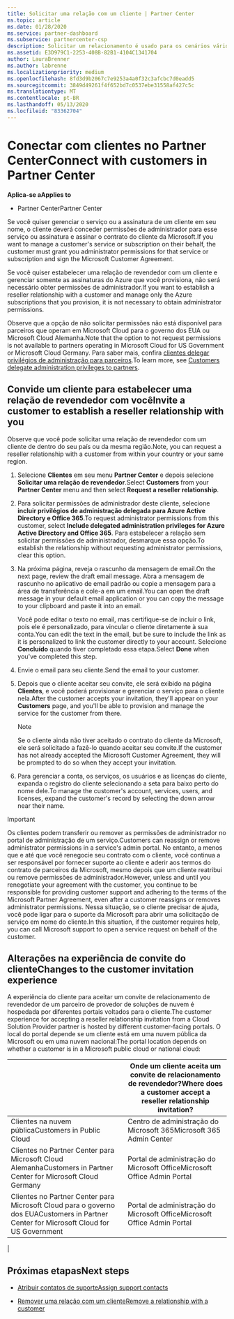 ```yaml
---
title: Solicitar uma relação com um cliente | Partner Center
ms.topic: article
ms.date: 01/28/2020
ms.service: partner-dashboard
ms.subservice: partnercenter-csp
description: Solicitar um relacionamento é usado para os cenários vários parceiros e vários canais. Também será útil se um cliente remover seus privilégios de administrador e você precisar restaurá-los para fornecer provisionamento ou suporte.
ms.assetid: E3D979C1-2253-408B-82B1-4104C1341704
author: LauraBrenner
ms.author: labrenne
ms.localizationpriority: medium
ms.openlocfilehash: 8fd3d9b2067c7e9253a4a0f32c3afcbc7d0eadd5
ms.sourcegitcommit: 3849d49261f4f652bd7c0537ebe31558af427c5c
ms.translationtype: MT
ms.contentlocale: pt-BR
ms.lasthandoff: 05/13/2020
ms.locfileid: "83362704"
---
```

# <a name="connect-with-customers-in-partner-center"></a><span data-ttu-id="00be7-104">Conectar com clientes no Partner Center</span><span class="sxs-lookup"><span data-stu-id="00be7-104">Connect with customers in Partner Center</span></span>

<span data-ttu-id="00be7-105">**Aplica-se a**</span><span class="sxs-lookup"><span data-stu-id="00be7-105">**Applies to**</span></span>

-  <span data-ttu-id="00be7-106">Partner Center</span><span class="sxs-lookup"><span data-stu-id="00be7-106">Partner Center</span></span>

<span data-ttu-id="00be7-107">Se você quiser gerenciar o serviço ou a assinatura de um cliente em seu nome, o cliente deverá conceder permissões de administrador para esse serviço ou assinatura e assinar o contrato do cliente da Microsoft.</span><span class="sxs-lookup"><span data-stu-id="00be7-107">If you want to manage a customer's service or subscription on their behalf, the customer must grant you administrator permissions for that service or subscription and sign the Microsoft Customer Agreement.</span></span>

<span data-ttu-id="00be7-108">Se você quiser estabelecer uma relação de revendedor com um cliente e gerenciar somente as assinaturas do Azure que você provisiona, não será necessário obter permissões de administrador.</span><span class="sxs-lookup"><span data-stu-id="00be7-108">If you want to establish a reseller relationship with a customer and manage only the Azure subscriptions that you provision, it is not necessary to obtain administrator permissions.</span></span>

<span data-ttu-id="00be7-109">Observe que a opção de não solicitar permissões não está disponível para parceiros que operam em Microsoft Cloud para o governo dos EUA ou Microsoft Cloud Alemanha.</span><span class="sxs-lookup"><span data-stu-id="00be7-109">Note that the option to not request permissions is not available to partners operating in Microsoft Cloud for US Government or Microsoft Cloud Germany.</span></span> <span data-ttu-id="00be7-110">Para saber mais, confira [clientes delegar privilégios de administração para parceiros](https://docs.microsoft.com/partner-center/customers_revoke_admin_privileges).</span><span class="sxs-lookup"><span data-stu-id="00be7-110">To learn more, see [Customers delegate administration privileges to partners](https://docs.microsoft.com/partner-center/customers_revoke_admin_privileges).</span></span>

## <a name="invite-a-customer-to-establish-a-reseller-relationship-with-you"></a><span data-ttu-id="00be7-111">Convide um cliente para estabelecer uma relação de revendedor com você</span><span class="sxs-lookup"><span data-stu-id="00be7-111">Invite a customer to establish a reseller relationship with you</span></span>

<span data-ttu-id="00be7-112">Observe que você pode solicitar uma relação de revendedor com um cliente de dentro do seu país ou da mesma região.</span><span class="sxs-lookup"><span data-stu-id="00be7-112">Note, you can request a reseller relationship with a customer from within your country or your same region.</span></span>

1. <span data-ttu-id="00be7-113">Selecione **Clientes** em seu menu **Partner Center** e depois selecione **Solicitar uma relação de revendedor**.</span><span class="sxs-lookup"><span data-stu-id="00be7-113">Select **Customers** from your **Partner Center** menu and then select **Request a reseller relationship**.</span></span>

2. <span data-ttu-id="00be7-114">Para solicitar permissões de administrador deste cliente, selecione **incluir privilégios de administração delegada para Azure Active Directory e Office 365**.</span><span class="sxs-lookup"><span data-stu-id="00be7-114">To request administrator permissions from this customer, select **Include delegated administration privileges for Azure Active Directory and Office 365**.</span></span> <span data-ttu-id="00be7-115">Para estabelecer a relação sem solicitar permissões de administrador, desmarque essa opção.</span><span class="sxs-lookup"><span data-stu-id="00be7-115">To establish the relationship without requesting administrator permissions, clear this option.</span></span>

3. <span data-ttu-id="00be7-116">Na próxima página, reveja o rascunho da mensagem de email.</span><span class="sxs-lookup"><span data-stu-id="00be7-116">On the next page, review the draft email message.</span></span> <span data-ttu-id="00be7-117">Abra a mensagem de rascunho no aplicativo de email padrão ou copie a mensagem para a área de transferência e cole-a em um email.</span><span class="sxs-lookup"><span data-stu-id="00be7-117">You can open the draft message in your default email application or you can copy the message to your clipboard and paste it into an email.</span></span>

   <span data-ttu-id="00be7-118">Você pode editar o texto no email, mas certifique-se de incluir o link, pois ele é personalizado, para vincular o cliente diretamente à sua conta.</span><span class="sxs-lookup"><span data-stu-id="00be7-118">You can edit the text in the email, but be sure to include the link as it is personalized to link the customer directly to your account.</span></span> <span data-ttu-id="00be7-119">Selecione **Concluído** quando tiver completado essa etapa.</span><span class="sxs-lookup"><span data-stu-id="00be7-119">Select **Done** when you've completed this step.</span></span>

4. <span data-ttu-id="00be7-120">Envie o email para seu cliente.</span><span class="sxs-lookup"><span data-stu-id="00be7-120">Send the email to your customer.</span></span>

5. <span data-ttu-id="00be7-121">Depois que o cliente aceitar seu convite, ele será exibido na página **Clientes**, e você poderá provisionar e gerenciar o serviço para o cliente nela.</span><span class="sxs-lookup"><span data-stu-id="00be7-121">After the customer accepts your invitation, they'll appear on your **Customers** page, and you'll be able to provision and manage the service for the customer from there.</span></span>

   > [!NOTE]
   > <span data-ttu-id="00be7-122">Se o cliente ainda não tiver aceitado o contrato do cliente da Microsoft, ele será solicitado a fazê-lo quando aceitar seu convite.</span><span class="sxs-lookup"><span data-stu-id="00be7-122">If the customer has not already accepted the Microsoft Customer Agreement, they will be prompted to do so when they accept your invitation.</span></span> 

6. <span data-ttu-id="00be7-123">Para gerenciar a conta, os serviços, os usuários e as licenças do cliente, expanda o registro do cliente selecionando a seta para baixo perto do nome dele.</span><span class="sxs-lookup"><span data-stu-id="00be7-123">To manage the customer's account, services, users, and licenses, expand the customer's record by selecting the down arrow near their name.</span></span>

> [!IMPORTANT]  
> <span data-ttu-id="00be7-124">Os clientes podem transferir ou remover as permissões de administrador no portal de administração de um serviço.</span><span class="sxs-lookup"><span data-stu-id="00be7-124">Customers can reassign or remove administrator permissions in a service's admin portal.</span></span> <span data-ttu-id="00be7-125">No entanto, a menos que e até que você renegocie seu contrato com o cliente, você continua a ser responsável por fornecer suporte ao cliente e aderir aos termos do contrato de parceiros da Microsoft, mesmo depois que um cliente reatribui ou remove permissões de administrador.</span><span class="sxs-lookup"><span data-stu-id="00be7-125">However, unless and until you renegotiate your agreement with the customer, you continue to be responsible for providing customer support and adhering to the terms of the Microsoft Partner Agreement, even after a customer reassigns or removes administrator permissions.</span></span> <span data-ttu-id="00be7-126">Nessa situação, se o cliente precisar de ajuda, você pode ligar para o suporte da Microsoft para abrir uma solicitação de serviço em nome do cliente.</span><span class="sxs-lookup"><span data-stu-id="00be7-126">In this situation, if the customer requires help, you can call Microsoft support to open a service request on behalf of the customer.</span></span>

## <a name="changes-to-the-customer-invitation-experience"></a><span data-ttu-id="00be7-127">Alterações na experiência de convite do cliente</span><span class="sxs-lookup"><span data-stu-id="00be7-127">Changes to the customer invitation experience</span></span>

<span data-ttu-id="00be7-128">A experiência do cliente para aceitar um convite de relacionamento de revendedor de um parceiro de provedor de soluções de nuvem é hospedada por diferentes portais voltados para o cliente.</span><span class="sxs-lookup"><span data-stu-id="00be7-128">The customer experience for accepting a reseller relationship invitation from a Cloud Solution Provider partner is hosted by different customer-facing portals.</span></span> <span data-ttu-id="00be7-129">O local do portal depende se um cliente está em uma nuvem pública da Microsoft ou em uma nuvem nacional:</span><span class="sxs-lookup"><span data-stu-id="00be7-129">The portal location depends on whether a customer is in a Microsoft public cloud or national cloud:</span></span>

|  | <span data-ttu-id="00be7-130">Onde um cliente aceita um convite de relacionamento de revendedor?</span><span class="sxs-lookup"><span data-stu-id="00be7-130">Where does a customer accept a reseller relationship invitation?</span></span> |
|---------|---------
| <span data-ttu-id="00be7-131">Clientes na nuvem pública</span><span class="sxs-lookup"><span data-stu-id="00be7-131">Customers in Public Cloud</span></span> | <span data-ttu-id="00be7-132">Centro de administração do Microsoft 365</span><span class="sxs-lookup"><span data-stu-id="00be7-132">Microsoft 365 Admin Center</span></span> |
| <span data-ttu-id="00be7-133">Clientes no Partner Center para Microsoft Cloud Alemanha</span><span class="sxs-lookup"><span data-stu-id="00be7-133">Customers in Partner Center for Microsoft Cloud Germany</span></span> | <span data-ttu-id="00be7-134">Portal de administração do Microsoft Office</span><span class="sxs-lookup"><span data-stu-id="00be7-134">Microsoft Office Admin Portal</span></span> |
| <span data-ttu-id="00be7-135">Clientes no Partner Center para Microsoft Cloud para o governo dos EUA</span><span class="sxs-lookup"><span data-stu-id="00be7-135">Customers in Partner Center for Microsoft Cloud for US Government</span></span> | <span data-ttu-id="00be7-136">Portal de administração do Microsoft Office</span><span class="sxs-lookup"><span data-stu-id="00be7-136">Microsoft Office Admin Portal</span></span> |
|

## <a name="next-steps"></a><span data-ttu-id="00be7-137">Próximas etapas</span><span class="sxs-lookup"><span data-stu-id="00be7-137">Next steps</span></span>

- [<span data-ttu-id="00be7-138">Atribuir contatos de suporte</span><span class="sxs-lookup"><span data-stu-id="00be7-138">Assign support contacts</span></span>](assign-support-contacts.md)

- [<span data-ttu-id="00be7-139">Remover uma relação com um cliente</span><span class="sxs-lookup"><span data-stu-id="00be7-139">Remove a relationship with a customer</span></span>](remove-a-relationship.md)
